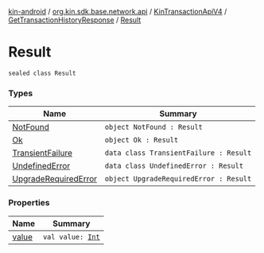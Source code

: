 [kin-android](../../../../index.md) / [org.kin.sdk.base.network.api](../../../index.md) / [KinTransactionApiV4](../../index.md) / [GetTransactionHistoryResponse](../index.md) / [Result](./index.md)

# Result

`sealed class Result`

### Types

| Name | Summary |
|---|---|
| [NotFound](-not-found.md) | `object NotFound : Result` |
| [Ok](-ok.md) | `object Ok : Result` |
| [TransientFailure](-transient-failure/index.md) | `data class TransientFailure : Result` |
| [UndefinedError](-undefined-error/index.md) | `data class UndefinedError : Result` |
| [UpgradeRequiredError](-upgrade-required-error.md) | `object UpgradeRequiredError : Result` |

### Properties

| Name | Summary |
|---|---|
| [value](value.md) | `val value: `[`Int`](https://kotlinlang.org/api/latest/jvm/stdlib/kotlin/-int/index.html) |
